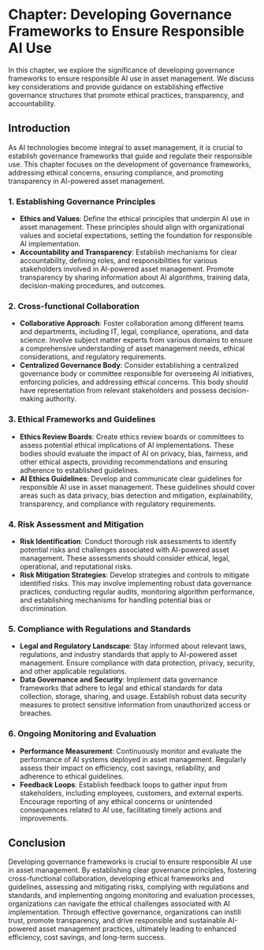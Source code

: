 Chapter: Developing Governance Frameworks to Ensure Responsible AI Use
======================================================================

In this chapter, we explore the significance of developing governance frameworks to ensure responsible AI use in asset management. We discuss key considerations and provide guidance on establishing effective governance structures that promote ethical practices, transparency, and accountability.

Introduction
------------

As AI technologies become integral to asset management, it is crucial to establish governance frameworks that guide and regulate their responsible use. This chapter focuses on the development of governance frameworks, addressing ethical concerns, ensuring compliance, and promoting transparency in AI-powered asset management.

### 1. Establishing Governance Principles

* **Ethics and Values**: Define the ethical principles that underpin AI use in asset management. These principles should align with organizational values and societal expectations, setting the foundation for responsible AI implementation.
* **Accountability and Transparency**: Establish mechanisms for clear accountability, defining roles, and responsibilities for various stakeholders involved in AI-powered asset management. Promote transparency by sharing information about AI algorithms, training data, decision-making procedures, and outcomes.

### 2. Cross-functional Collaboration

* **Collaborative Approach**: Foster collaboration among different teams and departments, including IT, legal, compliance, operations, and data science. Involve subject matter experts from various domains to ensure a comprehensive understanding of asset management needs, ethical considerations, and regulatory requirements.
* **Centralized Governance Body**: Consider establishing a centralized governance body or committee responsible for overseeing AI initiatives, enforcing policies, and addressing ethical concerns. This body should have representation from relevant stakeholders and possess decision-making authority.

### 3. Ethical Frameworks and Guidelines

* **Ethics Review Boards**: Create ethics review boards or committees to assess potential ethical implications of AI implementations. These bodies should evaluate the impact of AI on privacy, bias, fairness, and other ethical aspects, providing recommendations and ensuring adherence to established guidelines.
* **AI Ethics Guidelines**: Develop and communicate clear guidelines for responsible AI use in asset management. These guidelines should cover areas such as data privacy, bias detection and mitigation, explainability, transparency, and compliance with regulatory requirements.

### 4. Risk Assessment and Mitigation

* **Risk Identification**: Conduct thorough risk assessments to identify potential risks and challenges associated with AI-powered asset management. These assessments should consider ethical, legal, operational, and reputational risks.
* **Risk Mitigation Strategies**: Develop strategies and controls to mitigate identified risks. This may involve implementing robust data governance practices, conducting regular audits, monitoring algorithm performance, and establishing mechanisms for handling potential bias or discrimination.

### 5. Compliance with Regulations and Standards

* **Legal and Regulatory Landscape**: Stay informed about relevant laws, regulations, and industry standards that apply to AI-powered asset management. Ensure compliance with data protection, privacy, security, and other applicable regulations.
* **Data Governance and Security**: Implement data governance frameworks that adhere to legal and ethical standards for data collection, storage, sharing, and usage. Establish robust data security measures to protect sensitive information from unauthorized access or breaches.

### 6. Ongoing Monitoring and Evaluation

* **Performance Measurement**: Continuously monitor and evaluate the performance of AI systems deployed in asset management. Regularly assess their impact on efficiency, cost savings, reliability, and adherence to ethical guidelines.
* **Feedback Loops**: Establish feedback loops to gather input from stakeholders, including employees, customers, and external experts. Encourage reporting of any ethical concerns or unintended consequences related to AI use, facilitating timely actions and improvements.

Conclusion
----------

Developing governance frameworks is crucial to ensure responsible AI use in asset management. By establishing clear governance principles, fostering cross-functional collaboration, developing ethical frameworks and guidelines, assessing and mitigating risks, complying with regulations and standards, and implementing ongoing monitoring and evaluation processes, organizations can navigate the ethical challenges associated with AI implementation. Through effective governance, organizations can instill trust, promote transparency, and drive responsible and sustainable AI-powered asset management practices, ultimately leading to enhanced efficiency, cost savings, and long-term success.
